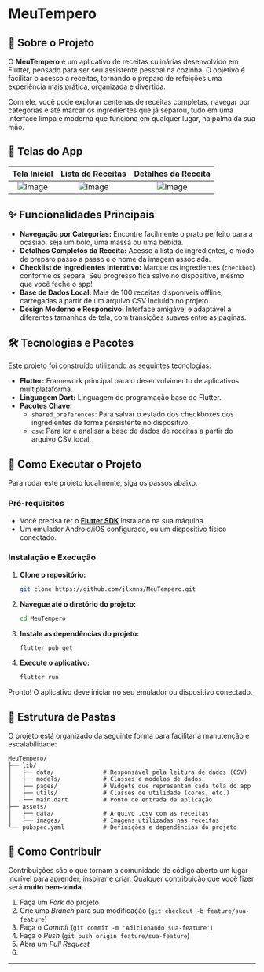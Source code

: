 # MeuTempero

## 📖 Sobre o Projeto

O **MeuTempero** é um aplicativo de receitas culinárias desenvolvido em Flutter, pensado para ser seu assistente pessoal na cozinha. O objetivo é facilitar o acesso a receitas, tornando o preparo de refeições uma experiência mais prática, organizada e divertida.

Com ele, você pode explorar centenas de receitas completas, navegar por categorias e até marcar os ingredientes que já separou, tudo em uma interface limpa e moderna que funciona em qualquer lugar, na palma da sua mão.

## 📸 Telas do App

| Tela Inicial | Lista de Receitas | Detalhes da Receita |
| :---: | :---: | :---: |
| ![image](https://github.com/user-attachments/assets/e184543c-7b43-4297-b64f-24e300c1f853) | ![image](https://github.com/user-attachments/assets/676c9c06-51dc-4da9-b936-3f36587246bb) | ![image](https://github.com/user-attachments/assets/a4b813a5-1856-4f4c-89d5-c8578e845fef)

## ✨ Funcionalidades Principais

-   **Navegação por Categorias:** Encontre facilmente o prato perfeito para a ocasião, seja um bolo, uma massa ou uma bebida.
-   **Detalhes Completos da Receita:** Acesse a lista de ingredientes, o modo de preparo passo a passo e o nome da imagem associada.
-   **Checklist de Ingredientes Interativo:** Marque os ingredientes (`checkbox`) conforme os separa. Seu progresso fica salvo no dispositivo, mesmo que você feche o app!
-   **Base de Dados Local:** Mais de 100 receitas disponíveis offline, carregadas a partir de um arquivo CSV incluído no projeto.
-   **Design Moderno e Responsivo:** Interface amigável e adaptável a diferentes tamanhos de tela, com transições suaves entre as páginas.

## 🛠️ Tecnologias e Pacotes

Este projeto foi construído utilizando as seguintes tecnologias:

-   **Flutter:** Framework principal para o desenvolvimento de aplicativos multiplataforma.
-   **Linguagem Dart:** Linguagem de programação base do Flutter.
-   **Pacotes Chave:**
    -   `shared_preferences`: Para salvar o estado dos checkboxes dos ingredientes de forma persistente no dispositivo.
    -   `csv`: Para ler e analisar a base de dados de receitas a partir do arquivo CSV local.

## 🚀 Como Executar o Projeto

Para rodar este projeto localmente, siga os passos abaixo.

### Pré-requisitos

-   Você precisa ter o **[Flutter SDK](https://docs.flutter.dev/get-started/install)** instalado na sua máquina.
-   Um emulador Android/iOS configurado, ou um dispositivo físico conectado.

### Instalação e Execução

1.  **Clone o repositório:**
    ```sh
    git clone https://github.com/jlxmns/MeuTempero.git
    ```
2.  **Navegue até o diretório do projeto:**
    ```sh
    cd MeuTempero
    ```
3.  **Instale as dependências do projeto:**
    ```sh
    flutter pub get
    ```
4.  **Execute o aplicativo:**
    ```sh
    flutter run
    ```
Pronto! O aplicativo deve iniciar no seu emulador ou dispositivo conectado.

## 📂 Estrutura de Pastas

O projeto está organizado da seguinte forma para facilitar a manutenção e escalabilidade:

```
MeuTempero/
├── lib/
│   ├── data/              # Responsável pela leitura de dados (CSV)
│   ├── models/            # Classes e modelos de dados
│   ├── pages/             # Widgets que representam cada tela do app
│   ├── utils/             # Classes de utilidade (cores, etc.)
│   └── main.dart          # Ponto de entrada da aplicação
├── assets/
│   ├── data/              # Arquivo .csv com as receitas
│   └── images/            # Imagens utilizadas nas receitas
└── pubspec.yaml           # Definições e dependências do projeto
```

## 🤝 Como Contribuir

Contribuições são o que tornam a comunidade de código aberto um lugar incrível para aprender, inspirar e criar. Qualquer contribuição que você fizer será **muito bem-vinda**.

1.  Faça um *Fork* do projeto
2.  Crie uma *Branch* para sua modificação (`git checkout -b feature/sua-feature`)
3.  Faça o *Commit* (`git commit -m 'Adicionando sua-feature'`)
4.  Faça o *Push* (`git push origin feature/sua-feature`)
5.  Abra um *Pull Request*
6.  
---
